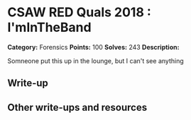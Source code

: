 
# CSAW RED Quals 2018 : I&#x27;mInTheBand

**Category:** Forensics
**Points:** 100
**Solves:** 243
**Description:**

Somneone put this up in the lounge, but I can't see anything

## Write-up

## Other write-ups and resources


